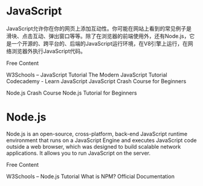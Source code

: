<DedicatedRoadmap
  href='/javascript'
  title='JavaScript Roadmap'
  description='Click to check the detailed JavaScript Roadmap.'
/>

# JavaScript

JavaScript允许你在你的网页上添加互动性。你可能在网站上看到的常见例子是滑块、点击互动、弹出窗口等等。除了在浏览器的前端使用外，还有Node.js，它是一个开源的、跨平台的、后端的JavaScript运行环境，在V8引擎上运行，在网络浏览器外执行JavaScript代码。

<ResourceGroupTitle>Free Content</ResourceGroupTitle>

<BadgeLink badgeText='Read' colorScheme="yellow" href='https://www.w3schools.com/js/'>W3Schools – JavaScript Tutorial</BadgeLink>
<BadgeLink badgeText='Read' colorScheme="yellow" href='https://javascript.info/'>The Modern JavaScript Tutorial</BadgeLink>
<BadgeLink badgeText='Course' colorScheme='green' href='https://www.codecademy.com/learn/introduction-to-javascript'>Codecademy - Learn JavaScript</BadgeLink>
<BadgeLink badgeText='Watch' href='https://youtu.be/hdI2bqOjy3c'>JavaScript Crash Course for Beginners</BadgeLink>

<BadgeLink badgeText='Watch' href='https://www.youtube.com/watch?v=fBNz5xF-Kx4'>Node.js Crash Course</BadgeLink>
<BadgeLink badgeText='Watch' href='https://www.youtube.com/watch?v=TlB_eWDSMt4'>Node.js Tutorial for Beginners</BadgeLink>

<DedicatedRoadmap
  href='/nodejs'
  title='Node.js Roadmap'
  description='Click to check the detailed Node.js Roadmap.'
/>

# Node.js

Node.js is an open-source, cross-platform, back-end JavaScript runtime environment that runs on a JavaScript Engine and executes JavaScript code outside a web browser, which was designed to build scalable network applications. It allows you to run JavaScript on the server.

<ResourceGroupTitle>Free Content</ResourceGroupTitle>

<BadgeLink badgeText='Read' colorScheme="yellow" href='https://www.w3schools.com/nodejs/'>W3Schools – Node.js Tutorial</BadgeLink>
<BadgeLink badgeText='Read' colorScheme="yellow" href='https://www.w3schools.com/nodejs/nodejs_npm.asp'>What is NPM?</BadgeLink>
<BadgeLink badgeText='Read' colorScheme="yellow" href='https://nodejs.dev/en/learn/'>Official Documentation</BadgeLink>   